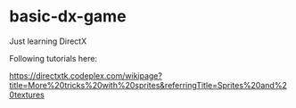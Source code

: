 # basic-dx-game
Just learning DirectX

Following tutorials here:

https://directxtk.codeplex.com/wikipage?title=More%20tricks%20with%20sprites&referringTitle=Sprites%20and%20textures
